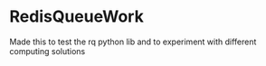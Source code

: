 # RedisQueueWork
Made this to test the rq python lib and to experiment with different computing solutions
